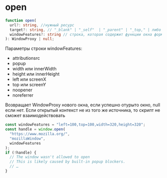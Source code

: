 # open

```ts
function open(
  url?: string, //нужный ресурс
  target?: string, // "_blank" | "_self"  | "_parent" | "_top," | либо строка которая будет являться названием окна
  windowFeatures?: string // строка, которая содержит функции окна формата name=value
): WindowProxy | null;
```

Параметры строки windowFeatures:

- attributionsrc
- popup
- width или innerWidth
- height или innerHeight
- left или screenX
- top или screenY
- noopener
- noreferrer

Возвращает WindowProxy нового окна, если успешно отурыто окно, null если нет. Если открытый контекст не из того же источника, то скрипт не сможет взаимодействовать

```js
const windowFeatures = "left=100,top=100,width=320,height=320";
const handle = window.open(
  "https://www.mozilla.org/",
  "mozillaWindow",
  windowFeatures
);
if (!handle) {
  // The window wasn't allowed to open
  // This is likely caused by built-in popup blockers.
  // …
}
```
